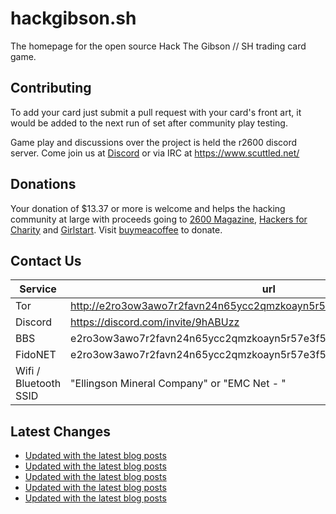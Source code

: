# hackgibson.sh
The homepage for the open source Hack The Gibson // SH trading card game.


## Contributing

To add your card just submit a pull request with your card's front art, it would be added to the next run of set after community play testing.

Game play and discussions over the project is held the r2600 discord server. Come join us at [Discord](https://discord.com/invite/9hABUzz) or via IRC at https://www.scuttled.net/


## Donations

Your donation of $13.37 or more is welcome and helps the hacking community at large with proceeds going to [2600 Magazine](https://2600.com/), [Hackers for Charity](https://hackersforcharity.org) and [Girlstart](https://girlstart.org).  Visit [buymeacoffee](https://www.buymeacoffee.com/hackgibson.sh) to donate.


## Contact Us

Service | url
-|-
Tor | http://e2ro3ow3awo7r2favn24n65ycc2qmzkoayn5r57e3f56nvjwdcgg32ad.onion
Discord | https://discord.com/invite/9hABUzz
BBS | e2ro3ow3awo7r2favn24n65ycc2qmzkoayn5r57e3f56nvjwdcgg32ad.onion:23
FidoNET | e2ro3ow3awo7r2favn24n65ycc2qmzkoayn5r57e3f56nvjwdcgg32ad.onion:24554
Wifi / Bluetooth SSID | "Ellingson Mineral Company" or "EMC Net - <fidonet address>"

## Latest Changes
<!-- BLOG-POST-LIST:START -->
- [Updated with the latest blog posts](https://github.com/DFW2600/hackgibson.sh/commit/7a39a6c8d67b73244426650dcb14c420888cad6d)
- [Updated with the latest blog posts](https://github.com/DFW2600/hackgibson.sh/commit/4ebfdef8aa653ac2887a1093e790f7dfd9e8fd62)
- [Updated with the latest blog posts](https://github.com/DFW2600/hackgibson.sh/commit/bc05b7663d4a3f1935fb185de5da0d3604b92f56)
- [Updated with the latest blog posts](https://github.com/DFW2600/hackgibson.sh/commit/a68205ccad0078a88b95bd5ecdb57046a023c016)
- [Updated with the latest blog posts](https://github.com/DFW2600/hackgibson.sh/commit/22e2eaf9eabd1d3aed0581cddaca6c00ba30b011)
<!-- BLOG-POST-LIST:END -->
